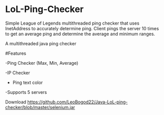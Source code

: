 

# LoL-Ping-Checker

Simple League of Legends multithreaded  ping checker that uses InetAddress to accurately determine ping.
Client pings the server 10 times to get an average ping and determine the average and minimum ranges.





A multithreaded java ping checker 






#Features

-Ping Checker (Max, Min, Average)

-IP Checker 


- Ping  text color

-Supports 5 servers


Download   https://github.com/LeoBogod22/Java-LoL-ping-checker/blob/master/selenium.jar
